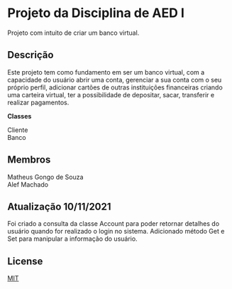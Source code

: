 # Projeto da Disciplina de AED I

Projeto com intuito de criar um banco virtual.

## Descrição

Este projeto tem como fundamento em ser um banco virtual, com a capacidade do usuário abrir uma conta, gerenciar a sua conta com o seu próprio perfil, adicionar cartões de outras instituições financeiras criando uma carteira virtual, ter a possibilidade de depositar, sacar, transferir e realizar pagamentos.


**Classes**

Cliente
\
Banco


## Membros
Matheus Gongo de Souza
\
Alef Machado


## Atualização 10/11/2021

Foi criado a consulta da classe Account para poder retornar detalhes do usuário quando for realizado o login no sistema.
Adicionado método Get e Set para manipular a informação do usuário.

## License
[MIT](https://choosealicense.com/licenses/mit/)

